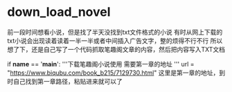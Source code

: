 # down_load_novel

前一段时间想看小说，但是找了半天没找到txt文件格式的小说
有时从网上下载的txt小说会出现读着读着一半一半或者中间插入广告文字，整的烦得不行不行
所以想了下，还是自己写了一个代码抓取笔趣阁文章的内容，然后把内容写入TXT文档

if __name__ == '__main__':
    '''下载笔趣阁小说使用
        需要第一章的地址
    '''
    url = "https://www.biqubu.com/book_b215/7129730.html"
这里是第一章的地址，到时自己找到第一章路径，粘贴进来就可以了